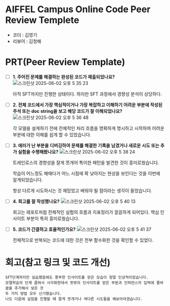 # AIFFEL Campus Online Code Peer Review Templete
- 코더 : 김영기
- 리뷰어 : 김청해


# PRT(Peer Review Template)
- [ ]  **1. 주어진 문제를 해결하는 완성된 코드가 제출되었나요?**
    ![스크린샷 2025-06-02 오후 5 35 23](https://github.com/user-attachments/assets/1ca91a17-6329-45b6-a521-181548fe285d)

    아직 SFT까지만 진행한 상태이다. 하지만 SFT 과정에서 경향성 분석이 상당하다.

- [ ]  **2. 전체 코드에서 가장 핵심적이거나 가장 복잡하고 이해하기 어려운 부분에 작성된 
주석 또는 doc string을 보고 해당 코드가 잘 이해되었나요?**
![스크린샷 2025-06-02 오후 5 36 48](https://github.com/user-attachments/assets/89326665-2bf0-462d-8d0c-af047727751b)

    각 모델을 설계하기 전에 전체적인 처리 흐름을 명확하게 명시하고 시작하여
    어려운 부분에 대한 이해를 쉽게 할 수 있었습니다.

- [ ]  **3. 에러가 난 부분을 디버깅하여 문제를 해결한 기록을 남겼거나
새로운 시도 또는 추가 실험을 수행해봤나요?**
    ![스크린샷 2025-06-02 오후 5 38 24](https://github.com/user-attachments/assets/73be2b62-c5f1-42d8-ba13-5fe7aac3207a)

    트레인로스의 경향성을 잘게 쪼개어 특이한 패턴을 발견한 것이 흥미로웠습니다.

    학습이 어느정도 해매다가 어느 시점에 확 낮아지는 현상을 보인다는 것을 이번에 알게되었습니다.

    항상 다르게 시도하시는 것 재밌었고 배워야 될 점이라는 생각이 들었습니다.


- [ ]  **4. 회고를 잘 작성했나요?**
![스크린샷 2025-06-02 오후 5 40 13](https://github.com/user-attachments/assets/c2bd5a1e-ac4c-41fc-848d-d1c4d8105239)

    회고는 레포트처럼 전체적인 실험의 흐름과 지표정리가 깔끔하게 되어있다.
    핵심 인사이트 부분이 특히 흥미로웠습니다.
         
- [ ]  **5. 코드가 간결하고 효율적인가요?**
    ![스크린샷 2025-06-02 오후 5 41 37](https://github.com/user-attachments/assets/a266255f-c880-4c86-b689-c5198efe9740)

    전체적으로 반복되는 코드에 대한 것은 전부 함수화한 것을 확인할 수 있었다.

# 회고(참고 링크 및 코드 개선)
```
SFT단계까지만 실습했음에도 풍부한 인사이트를 얻은 모습이 정말 인상적이었습니다.
모델학습의 단계 좁혀서 시각화한데서 뜻밖의 인사이트를 얻은 부분과 인퍼런스의 입력에 줄바꿈을 추가해서 넣은 것
두 가지 방법 모두 신기했습니다.
나도 다음에 실험을 진행할 때 잘게 쪼개거나 색다른 시도들을 해보아야겠습니다.
```
